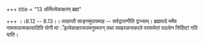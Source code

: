 +++
title = "13 ओमित्येकाक्षरम् ब्रह्म"

+++
।।8.12 -- 8.13।। तत्प्राप्तौ साङ्गमुपायमाह -- सर्वद्वाराणीति द्वाभ्याम्।
ब्रह्मवादे ममैव नामरूपात्मकत्वादिति योगी मां ँइत्येकाक्षररूपमनुस्मरन्
तथा व्याहरन्नन्तकाले परमामेतां पदत्वेन निर्दिष्टां गतिं याति।
